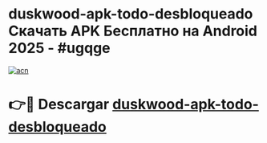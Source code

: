 # duskwood-apk-todo-desbloqueado Скачать APK Бесплатно на Android 2025 - #ugqge

[![acn](https://github.com/user-attachments/assets/0f9c940e-d8b0-45ae-aac7-cd30a18b3e1c)](https://apps.freeplayer.one?title=duskwood-apk-todo-desbloqueado&ref=9RF)

# 👉🔴 Descargar [duskwood-apk-todo-desbloqueado](https://apps.freeplayer.one?title=duskwood-apk-todo-desbloqueado&ref=9RF)